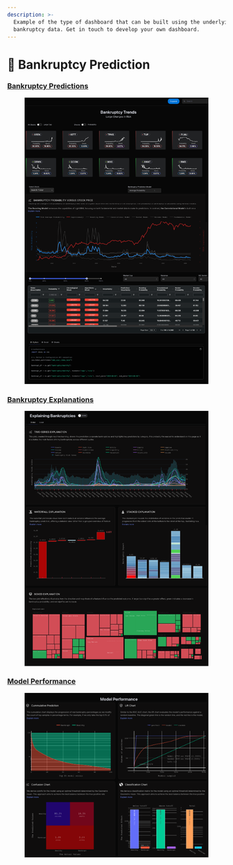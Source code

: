 ```yaml
---
description: >-
  Example of the type of dashboard that can be built using the underlying
  bankruptcy data. Get in touch to develop your own dashboard.
---
```


# 🔰 Bankruptcy Prediction

### [Bankruptcy Predictions](https://sov.ai/app/get/bankruptcies/predictions)

<figure><img src="../.gitbook/assets/bankruptcy_prediction_1.png" alt=""><figcaption></figcaption></figure>

### [Bankruptcy Explanations](https://sov.ai/app/get/bankruptcies/explanation)

<figure><img src="../.gitbook/assets/bankruptcy_prediction_2.png" alt=""><figcaption></figcaption></figure>

### [Model Performance](https://sov.ai/app/get/bankruptcies/performance)

<figure><img src="../.gitbook/assets/bankruptcy_prediction_3.png" alt=""><figcaption></figcaption></figure>
